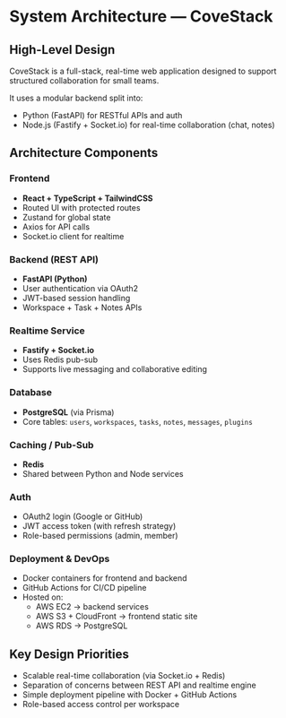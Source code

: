 # System Architecture — CoveStack

## High-Level Design

CoveStack is a full-stack, real-time web application designed to support structured collaboration for small teams.

It uses a modular backend split into:
- Python (FastAPI) for RESTful APIs and auth
- Node.js (Fastify + Socket.io) for real-time collaboration (chat, notes)

## Architecture Components

### Frontend
- **React + TypeScript + TailwindCSS**
- Routed UI with protected routes
- Zustand for global state
- Axios for API calls
- Socket.io client for realtime

### Backend (REST API)
- **FastAPI (Python)**
- User authentication via OAuth2
- JWT-based session handling
- Workspace + Task + Notes APIs

### Realtime Service
- **Fastify + Socket.io**
- Uses Redis pub-sub
- Supports live messaging and collaborative editing

### Database
- **PostgreSQL** (via Prisma)
- Core tables: `users`, `workspaces`, `tasks`, `notes`, `messages`, `plugins`

### Caching / Pub-Sub
- **Redis**
- Shared between Python and Node services

### Auth
- OAuth2 login (Google or GitHub)
- JWT access token (with refresh strategy)
- Role-based permissions (admin, member)

### Deployment & DevOps
- Docker containers for frontend and backend
- GitHub Actions for CI/CD pipeline
- Hosted on:
  - AWS EC2 → backend services
  - AWS S3 + CloudFront → frontend static site
  - AWS RDS → PostgreSQL



## Key Design Priorities
- Scalable real-time collaboration (via Socket.io + Redis)
- Separation of concerns between REST API and realtime engine
- Simple deployment pipeline with Docker + GitHub Actions
- Role-based access control per workspace

